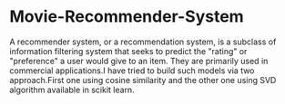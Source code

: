 # Movie-Recommender-System
A recommender system, or a recommendation system, is a subclass of information filtering system that seeks to predict the "rating" or "preference" a user would give to an item. They are primarily used in commercial applications.I have tried to build such models via two approach.First one using cosine similarity and the other one using SVD algorithm available in scikit learn.
